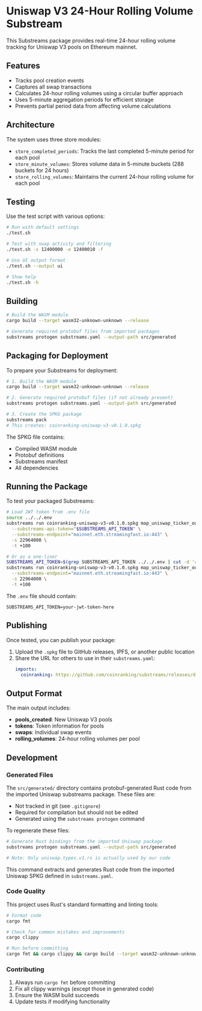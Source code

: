 # Uniswap V3 24-Hour Rolling Volume Substream

This Substreams package provides real-time 24-hour rolling volume tracking for Uniswap V3 pools on Ethereum mainnet.

## Features

- Tracks pool creation events
- Captures all swap transactions
- Calculates 24-hour rolling volumes using a circular buffer approach
- Uses 5-minute aggregation periods for efficient storage
- Prevents partial period data from affecting volume calculations

## Architecture

The system uses three store modules:
- `store_completed_periods`: Tracks the last completed 5-minute period for each pool
- `store_minute_volumes`: Stores volume data in 5-minute buckets (288 buckets for 24 hours)
- `store_rolling_volumes`: Maintains the current 24-hour rolling volume for each pool

## Testing

Use the test script with various options:

```bash
# Run with default settings
./test.sh

# Test with swap activity and filtering
./test.sh -s 12400000 -e 12400010 -f

# Use UI output format
./test.sh --output ui

# Show help
./test.sh -h
```

## Building

```bash
# Build the WASM module
cargo build --target wasm32-unknown-unknown --release

# Generate required protobuf files from imported packages
substreams protogen substreams.yaml --output-path src/generated
```

## Packaging for Deployment

To prepare your Substreams for deployment:

```bash
# 1. Build the WASM module
cargo build --target wasm32-unknown-unknown --release

# 2. Generate required protobuf files (if not already present)
substreams protogen substreams.yaml --output-path src/generated

# 3. Create the SPKG package
substreams pack
# This creates: coinranking-uniswap-v3-v0.1.0.spkg
```

The SPKG file contains:
- Compiled WASM module
- Protobuf definitions  
- Substreams manifest
- All dependencies

## Running the Package

To test your packaged Substreams:

```bash
# Load JWT token from .env file
source ../../.env
substreams run coinranking-uniswap-v3-v0.1.0.spkg map_uniswap_ticker_output \
  --substreams-api-token="$SUBSTREAMS_API_TOKEN" \
  --substreams-endpoint="mainnet.eth.streamingfast.io:443" \
  -s 22964000 \
  -t +100

# Or as a one-liner
SUBSTREAMS_API_TOKEN=$(grep SUBSTREAMS_API_TOKEN ../../.env | cut -d '=' -f2) \
substreams run coinranking-uniswap-v3-v0.1.0.spkg map_uniswap_ticker_output \
  --substreams-endpoint="mainnet.eth.streamingfast.io:443" \
  -s 22964000 \
  -t +100
```

The `.env` file should contain:
```
SUBSTREAMS_API_TOKEN=your-jwt-token-here
```

## Publishing

Once tested, you can publish your package:

1. Upload the `.spkg` file to GitHub releases, IPFS, or another public location
2. Share the URL for others to use in their `substreams.yaml`:
   ```yaml
   imports:
     coinranking: https://github.com/coinranking/substreams/releases/download/v0.1.0/coinranking-uniswap-v3-v0.1.0.spkg
   ```

## Output Format

The main output includes:
- **pools_created**: New Uniswap V3 pools
- **tokens**: Token information for pools
- **swaps**: Individual swap events
- **rolling_volumes**: 24-hour rolling volumes per pool

## Development

### Generated Files

The `src/generated/` directory contains protobuf-generated Rust code from the imported Uniswap substreams package. These files are:
- Not tracked in git (see `.gitignore`)
- Required for compilation but should not be edited
- Generated using the `substreams protogen` command

To regenerate these files:
```bash
# Generate Rust bindings from the imported Uniswap package
substreams protogen substreams.yaml --output-path src/generated

# Note: Only uniswap.types.v1.rs is actually used by our code
```

This command extracts and generates Rust code from the imported Uniswap SPKG defined in `substreams.yaml`.

### Code Quality

This project uses Rust's standard formatting and linting tools:

```bash
# Format code
cargo fmt

# Check for common mistakes and improvements
cargo clippy

# Run before committing
cargo fmt && cargo clippy && cargo build --target wasm32-unknown-unknown --release
```

### Contributing

1. Always run `cargo fmt` before committing
2. Fix all clippy warnings (except those in generated code)
3. Ensure the WASM build succeeds
4. Update tests if modifying functionality